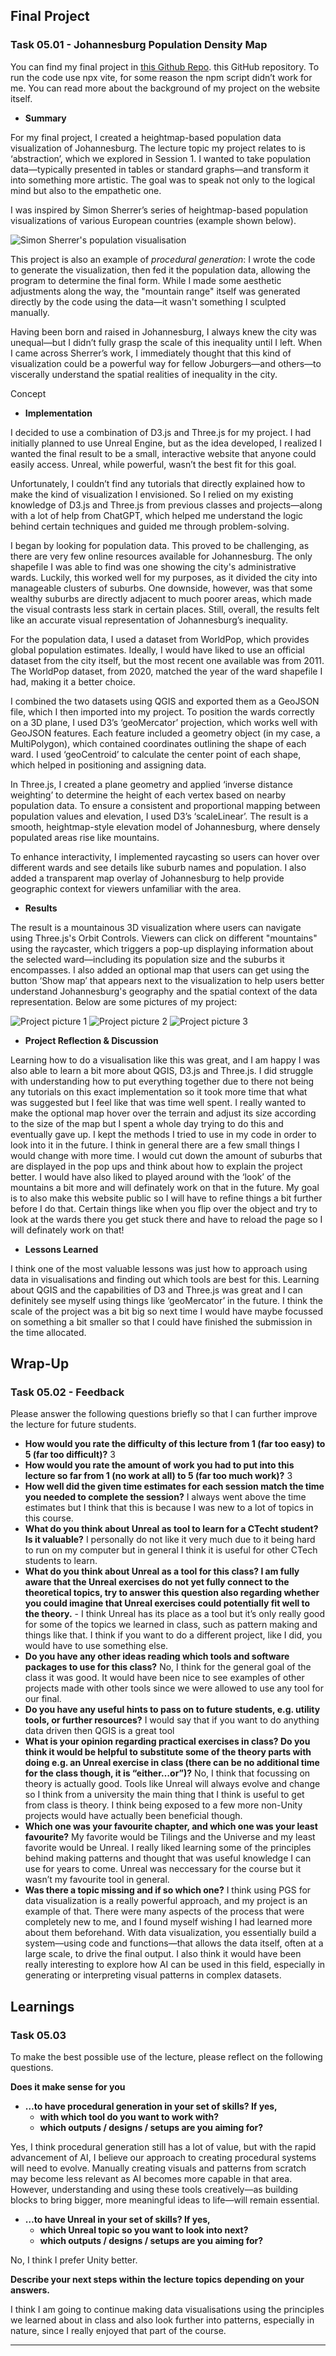 ## **Final Project**

### **Task 05.01 - Johannesburg Population Density Map**

You can find my final project in [this Github Repo](https://github.com/imogendrews/johannesburg_population/tree/main). this GitHub repository. To run the code use npx vite, for some reason the npm script didn’t work for me. You can read more about the background of my project on the website itself.

- **Summary**

For my final project, I created a heightmap-based population data visualization of Johannesburg. The lecture topic my project relates to is ‘abstraction’, which we explored in Session 1. I wanted to take population data—typically presented in tables or standard graphs—and transform it into something more artistic. The goal was to speak not only to the logical mind but also to the empathetic one.

I was inspired by Simon Sherrer’s series of heightmap-based population visualizations of various European countries (example shown below).

![Simon Sherrer's population visualisation](./public/images/joburg.png)

This project is also an example of *procedural generation*: I wrote the code to generate the visualization, then fed it the population data, allowing the program to determine the final form. While I made some aesthetic adjustments along the way, the "mountain range" itself was generated directly by the code using the data—it wasn't something I sculpted manually.

Having been born and raised in Johannesburg, I always knew the city was unequal—but I didn’t fully grasp the scale of this inequality until I left. When I came across Sherrer’s work, I immediately thought that this kind of visualization could be a powerful way for fellow Joburgers—and others—to viscerally understand the spatial realities of inequality in the city.

Concept

- **Implementation**

I decided to use a combination of D3.js and Three.js for my project. I had initially planned to use Unreal Engine, but as the idea developed, I realized I wanted the final result to be a small, interactive website that anyone could easily access. Unreal, while powerful, wasn’t the best fit for this goal.

Unfortunately, I couldn’t find any tutorials that directly explained how to make the kind of visualization I envisioned. So I relied on my existing knowledge of D3.js and Three.js from previous classes and projects—along with a lot of help from ChatGPT, which helped me understand the logic behind certain techniques and guided me through problem-solving.

I began by looking for population data. This proved to be challenging, as there are very few online resources available for Johannesburg. The only shapefile I was able to find was one showing the city's administrative wards. Luckily, this worked well for my purposes, as it divided the city into manageable clusters of suburbs. One downside, however, was that some wealthy suburbs are directly adjacent to much poorer areas, which made the visual contrasts less stark in certain places. Still, overall, the results felt like an accurate visual representation of Johannesburg’s inequality.

For the population data, I used a dataset from WorldPop, which provides global population estimates. Ideally, I would have liked to use an official dataset from the city itself, but the most recent one available was from 2011. The WorldPop dataset, from 2020, matched the year of the ward shapefile I had, making it a better choice.

I combined the two datasets using QGIS and exported them as a GeoJSON file, which I then imported into my project. To position the wards correctly on a 3D plane, I used D3’s ‘geoMercator’ projection, which works well with GeoJSON features. Each feature included a geometry object (in my case, a MultiPolygon), which contained coordinates outlining the shape of each ward. I used ‘geoCentroid’ to calculate the center point of each shape, which helped in positioning and assigning data.

In Three.js, I created a plane geometry and applied  ‘inverse distance weighting’ to determine the height of each vertex based on nearby population data. To ensure a consistent and proportional mapping between population values and elevation, I used D3’s ‘scaleLinear’. The result is a smooth, heightmap-style elevation model of Johannesburg, where densely populated areas rise like mountains.

To enhance interactivity, I implemented raycasting so users can hover over different wards and see details like suburb names and population. I also added a transparent map overlay of Johannesburg to help provide geographic context for viewers unfamiliar with the area.

- **Results**

The result is a mountainous 3D visualization where users can navigate using Three.js's  Orbit Controls. Viewers can click on different "mountains" using the raycaster, which triggers a pop-up displaying information about the selected ward—including its population size and the suburbs it encompasses. I also added an optional map that users can get using the button ‘Show map’ that appears next to the visualization to help users better understand Johannesburg's geography and the spatial context of the data representation. Below are some pictures of my project: 

![Project picture 1](./public/images/joburg.png)
![Project picture 2](./public/images/joburg.png)
![Project picture 3](./public/images/joburg.png)

- **Project Reflection & Discussion**

Learning how to do a visualisation like this was great, and I am happy I was also able to learn a bit more about QGIS, D3.js and Three.js.  I did struggle with understanding how to put everything together due to there not being any tutorials on this exact implementation so it took more time that what was suggested but I feel like that was time well spent. I really wanted to make the optional map hover over the terrain and adjust its size according to the size of the map but I spent a whole day trying to do this and eventually gave up. I kept the methods I tried to use in my code in order to look into it in the future. I think in general there are a few small  things I would change with more time. I would cut down the amount of suburbs that are displayed in the pop ups and think about how to explain the project better. I would have also liked to played around with the ‘look’ of the mountains a bit more  and will definately work on that in the future. My goal is to also make this website public so I will have to refine things a bit further before I do that. Certain things like when you flip over the object and try to look at the wards there you get stuck there and have to reload the page so I will definately work on that! 

- **Lessons Learned**

I think one of the most valuable lessons was just how to approach using data in visualisations and finding out which tools are best for this. Learning about QGIS and the capabilities of D3 and Three.js was great and I can definitely see myself using things like ‘geoMercator’ in the future. I think the scale of the project was a bit big so next time I would have maybe focussed on something a bit smaller so that I could have finished the submission in the time allocated.

## **Wrap-Up**

### **Task 05.02 - Feedback**

Please answer the following questions briefly so that I can further improve the lecture for future students.

- **How would you rate the difficulty of this lecture from 1 (far too easy) to 5 (far too difficult)?** 3
- **How would you rate the amount of work you had to put into this lecture so far from 1 (no work at all) to 5 (far too much work)?** 3
- **How well did the given time estimates for each session match the time you needed to complete the session?**  I always went above the time estimates but I think that this is because I was new to a lot of topics in this course.
- **What do you think about Unreal as tool to learn for a CTecht student? Is it valuable?** I personally do not like it very much due to it being hard to run on my computer but in general I think it is useful for other CTech students to learn.
- **What do you think about Unreal as a tool for this class? I am fully aware that the Unreal exercises do not yet fully connect to the theoretical topics, try to answer this question also regarding whether you could imagine that Unreal exercises could potentially fit well to the theory.** - I think Unreal has its place as a tool but it’s only really good for some of the topics we learned in class, such as pattern making and things like that. I think if you want to do a different project, like I did, you would have to use something else.
- **Do you have any other ideas reading which tools and software packages to use for this class?** No, I think for the general goal of the class it was good. It would have been nice to see examples of other projects made with other tools since we were allowed to use any tool for our final.
- **Do you have any useful hints to pass on to future students, e.g. utility tools, or further resources?** I would say that if you want to do anything data driven then QGIS is a great tool
- **What is your opinion regarding practical exercises in class? Do you think it would be helpful to substitute some of the theory parts with doing e.g. an Unreal exercise in class (there can be no additional time for the class though, it is “either…or”)?** No, I think that focussing on theory is actually good. Tools like Unreal will always evolve and change so I think from a university the main thing that I think is useful to get from class is theory. I think being exposed to a few more non-Unity projects would have actually been beneficial though.
- **Which one was your favourite chapter, and which one was your least favourite?** My favorite would be Tilings and the Universe and my least favorite would be Unreal. I really liked learning some of the principles behind making patterns and thought that was useful knowledge I can use for years to come. Unreal was neccessary for the course but it wasn’t my favourite tool in general.
- **Was there a topic missing and if so which one?** I think using PGS for data visualization is a really powerful approach, and my project is an example of that. There were many aspects of the process that were completely new to me, and I found myself wishing I had learned more about them beforehand. With data visualization, you essentially build a system—using code and functions—that allows the data itself, often at a large scale, to drive the final output. I also think it would have been really interesting to explore how AI can be used in this field, especially in generating or interpreting visual patterns in complex datasets.

## **Learnings**

### **Task 05.03**

To make the best possible use of the lecture, please reflect on the following questions.

**Does it make sense for you**

- **…to have procedural generation in your set of skills? If yes,**
    - **with which tool do you want to work with?**
    - **which outputs / designs / setups are you aiming for?**

Yes, I think procedural generation still has a lot of value, but with the rapid advancement of AI, I believe our approach to creating procedural systems will need to evolve. Manually creating visuals and patterns from scratch may become less relevant as AI becomes more capable in that area. However, understanding and using these tools creatively—as building blocks to bring bigger, more meaningful ideas to life—will remain essential. 

- **…to have Unreal in your set of skills? If yes,**
    - **which Unreal topic so you want to look into next?**
    - **which outputs / designs / setups are you aiming for?**

No, I think I prefer Unity better. 

**Describe your next steps within the lecture topics depending on your answers.**

I think I am going to continue making data visualisations using the principles we learned about in class and also look further into patterns, especially in nature,  since I really enjoyed that part of the course.

---